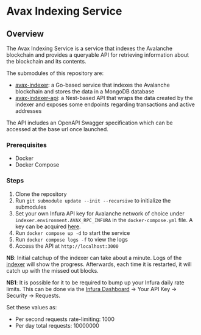 # Avax Indexing Service

## Overview

The Avax Indexing Service is a service that indexes the Avalanche blockchain and provides a queryable API for retrieving
information about the blockchain and its contents.

The submodules of this repository are:

- [avax-indexer](https://github.com/vectorman1/avax-indexer): a Go-based service that indexes the Avalanche blockchain
  and stores the data in a MongoDB database
- [avax-indexer-api](https://github.com/vectorman1/avax-indexer-api): a Nest-based API that wraps the data created by
  the indexer and exposes some endpoints regarding transactions and active addresses

The API includes an OpenAPI Swagger specification which can be accessed at the base url once launched.

### Prerequisites

- Docker
- Docker Compose

### Steps

1. Clone the repository
2. Run `git submodule update --init --recursive` to initialize the submodules
3. Set your own Infura API key for Avalanche network of choice under `indexer.environment.AVAX_RPC_INFURA` in
   the `docker-compose.yml` file. A key can be acquired [here](https://app.infura.io/).
4. Run `docker compose up -d` to start the service
5. Run `docker compose logs -f` to view the logs
6. Access the API at `http://localhost:3000`

**NB**: Initial catchup of the indexer can take about a minute. Logs of
the [indexer](https://github.com/vectorman1/avax-indexer) will show the progress. Afterwards, each time it is restarted,
it will catch up with the missed out blocks.

**NB1**: It is possible for it to be required to bump up your Infura daily rate limits. This can be done via
the [Infura Dashboard](https://app.infura.io/) -> Your API Key -> Security -> Requests. <br>

Set these values as:

- Per second requests rate-limiting: 1000
- Per day total requests: 10000000
